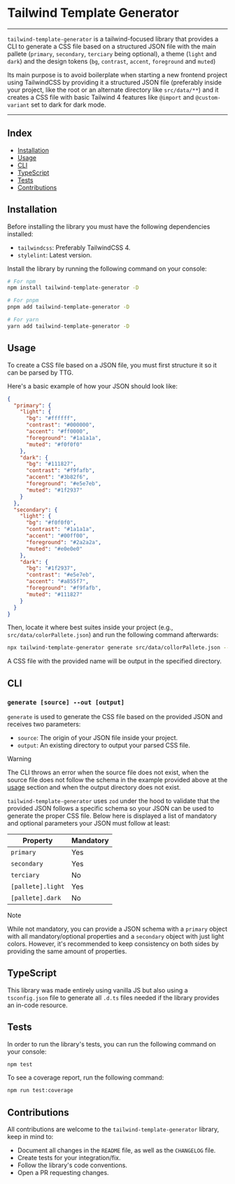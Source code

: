 # Tailwind Template Generator

---

`tailwind-template-generator` is a tailwind-focused library that provides a CLI to generate a CSS file based on a 
structured JSON file with the main pallete (`primary`, `secondary`, `terciary` being optional), a theme (`light` 
and `dark`) and the design tokens (`bg`, `contrast`, `accent`, `foreground` and `muted`)

Its main purpose is to avoid boilerplate when starting a new frontend project using TailwindCSS by providing it
a structured JSON file (preferably inside your project, like the root or an alternate directory like `src/data/**`)
and it creates a CSS file with basic Tailwind 4 features like `@import` and `@custom-variant` set to dark for dark mode.

---

## Index
- [Installation](#installation)
- [Usage](#usage)
- [CLI](#cli)
- [TypeScript](#typescript)
- [Tests](#tests)
- [Contributions](#contributions)

## Installation
Before installing the library you must have the following dependencies installed:
- `tailwindcss`: Preferably TailwindCSS 4.
- `stylelint`: Latest version.

Install the library by running the following command on your console:

```BASH
# For npm
npm install tailwind-template-generator -D
```

```BASH
# For pnpm
pnpm add tailwind-template-generator -D
```

```BASH
# For yarn
yarn add tailwind-template-generator -D
```

## Usage
To create a CSS file based on a JSON file, you must first structure it so it can be parsed by TTG.

Here's a basic example of how your JSON should look like:
```JSON
{
  "primary": {
    "light": {
      "bg": "#ffffff",
      "contrast": "#000000",
      "accent": "#ff0000",
      "foreground": "#1a1a1a",
      "muted": "#f0f0f0"
    },
    "dark": {
      "bg": "#111827",
      "contrast": "#f9fafb",
      "accent": "#3b82f6",
      "foreground": "#e5e7eb",
      "muted": "#1f2937"
    }
  },
  "secondary": {
    "light": {
      "bg": "#f0f0f0",
      "contrast": "#1a1a1a",
      "accent": "#00ff00",
      "foreground": "#2a2a2a",
      "muted": "#e0e0e0"
    },
    "dark": {
      "bg": "#1f2937",
      "contrast": "#e5e7eb",
      "accent": "#a855f7",
      "foreground": "#f9fafb",
      "muted": "#111827"
    }
  }
}
```

Then, locate it where best suites inside your project (e.g., `src/data/colorPallete.json`) and run the following command afterwards:
```BASH
npx tailwind-template-generator generate src/data/collorPallete.json --out src/index.css # or globals.css, for example...
```

A CSS file with the provided name will be output in the specified directory.

## CLI
### `generate [source] --out [output]`
`generate` is used to generate the CSS file based on the provided JSON and receives two parameters:
- `source`: The origin of your JSON file inside your project.
- `output`: An existing directory to output your parsed CSS file.

> [!WARNING]
> The CLI throws an error when the source file does not exist, when the source file does not follow the schema in the example provided above at the [usage](#usage) section and when the output directory does not exist.

`tailwind-template-generator` uses `zod` under the hood to validate that the provided JSON follows a specific schema so your JSON can be used to
generate the proper CSS file. Below here is displayed a list of mandatory and optional parameters your JSON must follow at least:

| Property            | Mandatory      |
|---------------------|----------------|
| `primary`           | Yes            |
| `secondary`         | Yes            |
| `terciary`          | No             |
| `[pallete].light`   | Yes            |
| `[pallete].dark`    | No             |

> [!NOTE]
> While not mandatory, you can provide a JSON schema with a `primary` object with all mandatory/optional properties and a `secondary` object with just light colors. However, it's recommended to keep consistency on both sides by providing the same amount of properties.


## TypeScript
This library was made entirely using vanilla JS but also using a `tsconfig.json` file to generate all `.d.ts` files needed if the library 
provides an in-code resource.

## Tests
In order to run the library's tests, you can run the following command on your console:
```BASH
npm test
```

To see a coverage report, run the following command:
```BASH
npm run test:coverage
```

## Contributions
All contributions are welcome to the `tailwind-template-generator` library, keep in mind to:
- Document all changes in the `README` file, as well as the `CHANGELOG` file.
- Create tests for your integration/fix.
- Follow the library's code conventions.
- Open a PR requesting changes.